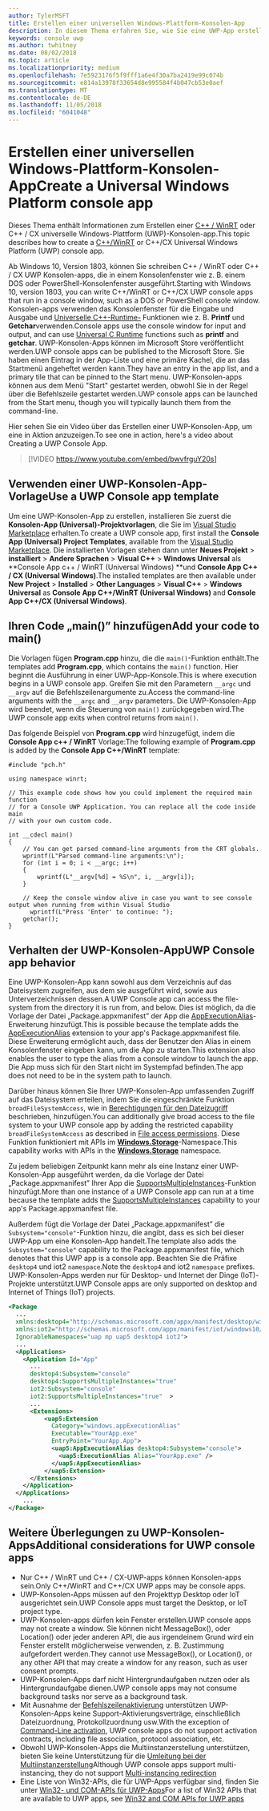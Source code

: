 ```yaml
---
author: TylerMSFT
title: Erstellen einer universellen Windows-Plattform-Konsolen-App
description: In diesem Thema erfahren Sie, wie Sie eine UWP-App erstellen, die in einem Konsolenfenster ausgeführt wird.
keywords: console uwp
ms.author: twhitney
ms.date: 08/02/2018
ms.topic: article
ms.localizationpriority: medium
ms.openlocfilehash: 7e5923176f5f9fff1a6e4f30a7ba2419e99c074b
ms.sourcegitcommit: e814a13978f33654d8e995584f4b047cb53e0aef
ms.translationtype: MT
ms.contentlocale: de-DE
ms.lasthandoff: 11/05/2018
ms.locfileid: "6041048"
---
```

# <a name="create-a-universal-windows-platform-console-app"></a><span data-ttu-id="e0025-104">Erstellen einer universellen Windows-Plattform-Konsolen-App</span><span class="sxs-lookup"><span data-stu-id="e0025-104">Create a Universal Windows Platform console app</span></span>

<span data-ttu-id="e0025-105">Dieses Thema enthält Informationen zum Erstellen einer [C++ / WinRT](/windows/uwp/cpp-and-winrt-apis/intro-to-using-cpp-with-winrt) oder C++ / CX universelle Windows-Plattform (UWP)-Konsolen-app.</span><span class="sxs-lookup"><span data-stu-id="e0025-105">This topic describes how to create a [C++/WinRT](/windows/uwp/cpp-and-winrt-apis/intro-to-using-cpp-with-winrt) or C++/CX Universal Windows Platform (UWP) console app.</span></span>

<span data-ttu-id="e0025-106">Ab Windows 10, Version 1803, können Sie schreiben C++ / WinRT oder C++ / CX UWP Konsolen-apps, die in einem Konsolenfenster wie z. B. einem DOS oder PowerShell-Konsolenfenster ausgeführt.</span><span class="sxs-lookup"><span data-stu-id="e0025-106">Starting with Windows 10, version 1803, you can write C++/WinRT or C++/CX UWP console apps that run in a console window, such as a DOS or PowerShell console window.</span></span> <span data-ttu-id="e0025-107">Konsolen-apps verwenden das Konsolenfenster für die Eingabe und Ausgabe und [Universelle C++-Runtime-](/cpp/c-runtime-library/reference/crt-alphabetical-function-reference) Funktionen wie z. B. **Printf** und **Getchar**verwenden.</span><span class="sxs-lookup"><span data-stu-id="e0025-107">Console apps use the console window for input and output, and can use [Universal C Runtime](/cpp/c-runtime-library/reference/crt-alphabetical-function-reference) functions such as **printf** and **getchar**.</span></span> <span data-ttu-id="e0025-108">UWP-Konsolen-Apps können im Microsoft Store veröffentlicht werden.</span><span class="sxs-lookup"><span data-stu-id="e0025-108">UWP console apps can be published to the Microsoft Store.</span></span> <span data-ttu-id="e0025-109">Sie haben einen Eintrag in der App-Liste und eine primäre Kachel, die an das Startmenü angeheftet werden kann.</span><span class="sxs-lookup"><span data-stu-id="e0025-109">They have an entry in the app list, and a primary tile that can be pinned to the Start menu.</span></span> <span data-ttu-id="e0025-110">UWP-Konsolen-apps können aus dem Menü "Start" gestartet werden, obwohl Sie in der Regel über die Befehlszeile gestartet werden.</span><span class="sxs-lookup"><span data-stu-id="e0025-110">UWP console apps can be launched from the Start menu, though you will typically launch them from the command-line.</span></span>

<span data-ttu-id="e0025-111">Hier sehen Sie ein Video über das Erstellen einer UWP-Konsolen-App, um eine in Aktion anzuzeigen.</span><span class="sxs-lookup"><span data-stu-id="e0025-111">To see one in action, here's a video about Creating a UWP Console App.</span></span>

> [!VIDEO https://www.youtube.com/embed/bwvfrguY20s]

## <a name="use-a-uwp-console-app-template"></a><span data-ttu-id="e0025-112">Verwenden einer UWP-Konsolen-App-Vorlage</span><span class="sxs-lookup"><span data-stu-id="e0025-112">Use a UWP Console app template</span></span> 

<span data-ttu-id="e0025-113">Um eine UWP-Konsolen-App zu erstellen, installieren Sie zuerst die **Konsolen-App (Universal)-Projektvorlagen**, die Sie im [Visual Studio Marketplace](https://marketplace.visualstudio.com/items?itemName=AndrewWhitechapelMSFT.ConsoleAppUniversal) erhalten.</span><span class="sxs-lookup"><span data-stu-id="e0025-113">To create a UWP console app, first install the **Console App (Universal) Project Templates**, available from the [Visual Studio Marketplace](https://marketplace.visualstudio.com/items?itemName=AndrewWhitechapelMSFT.ConsoleAppUniversal).</span></span> <span data-ttu-id="e0025-114">Die installierten Vorlagen stehen dann unter **Neues Projekt** > **installiert** > **Andere Sprachen** > **Visual C++** > **Windows Universal** als \*\*Console App c++ / WinRT (Universal Windows) \*\*und **Console App C++ / CX (Universal Windows)**.</span><span class="sxs-lookup"><span data-stu-id="e0025-114">The installed templates are then available under **New Project** > **Installed** > **Other Languages** > **Visual C++** > **Windows Universal** as **Console App C++/WinRT (Universal Windows)** and **Console App C++/CX (Universal Windows)**.</span></span>

## <a name="add-your-code-to-main"></a><span data-ttu-id="e0025-115">Ihren Code „main()” hinzufügen</span><span class="sxs-lookup"><span data-stu-id="e0025-115">Add your code to main()</span></span>

<span data-ttu-id="e0025-116">Die Vorlagen fügen **Program.cpp** hinzu, die die `main()`-Funktion enthält.</span><span class="sxs-lookup"><span data-stu-id="e0025-116">The templates add **Program.cpp**, which contains the `main()` function.</span></span> <span data-ttu-id="e0025-117">Hier beginnt die Ausführung in einer UWP-App-Konsole.</span><span class="sxs-lookup"><span data-stu-id="e0025-117">This is where execution begins in a UWP console app.</span></span> <span data-ttu-id="e0025-118">Greifen Sie mit den Parametern `__argc` und `__argv` auf die Befehlszeilenargumente zu.</span><span class="sxs-lookup"><span data-stu-id="e0025-118">Access the command-line arguments with the `__argc` and `__argv` parameters.</span></span> <span data-ttu-id="e0025-119">Die UWP-Konsolen-App wird beendet, wenn die Steuerung von `main()` zurückgegeben wird.</span><span class="sxs-lookup"><span data-stu-id="e0025-119">The UWP console app exits when control returns from `main()`.</span></span>

<span data-ttu-id="e0025-120">Das folgende Beispiel von **Program.cpp** wird hinzugefügt, indem die **Console App c++ / WinRT** Vorlage:</span><span class="sxs-lookup"><span data-stu-id="e0025-120">The following example of **Program.cpp** is added by the **Console App C++/WinRT** template:</span></span>

```cppwinrt
#include "pch.h"

using namespace winrt;

// This example code shows how you could implement the required main function
// for a Console UWP Application. You can replace all the code inside main
// with your own custom code.

int __cdecl main()
{
    // You can get parsed command-line arguments from the CRT globals.
    wprintf(L"Parsed command-line arguments:\n");
    for (int i = 0; i < __argc; i++)
    {
        wprintf(L"__argv[%d] = %S\n", i, __argv[i]);
    }

    // Keep the console window alive in case you want to see console output when running from within Visual Studio
      wprintf(L"Press 'Enter' to continue: ");
    getchar();
}
```

## <a name="uwp-console-app-behavior"></a><span data-ttu-id="e0025-121">Verhalten der UWP-Konsolen-App</span><span class="sxs-lookup"><span data-stu-id="e0025-121">UWP Console app behavior</span></span>

<span data-ttu-id="e0025-122">Eine UWP-Konsolen-App kann sowohl aus dem Verzeichnis auf das Dateisystem zugreifen, aus dem sie ausgeführt wird, sowie aus Unterverzeichnissen dessen.</span><span class="sxs-lookup"><span data-stu-id="e0025-122">A UWP Console app can access the file-system from the directory it is run from, and below.</span></span> <span data-ttu-id="e0025-123">Dies ist möglich, da die Vorlage der Datei „Package.appxmanifest” der App die [AppExecutionAlias](https://docs.microsoft.com/uwp/schemas/appxpackage/uapmanifestschema/element-uap5-appexecutionalias)-Erweiterung hinzufügt.</span><span class="sxs-lookup"><span data-stu-id="e0025-123">This is possible because the template adds the [AppExecutionAlias](https://docs.microsoft.com/uwp/schemas/appxpackage/uapmanifestschema/element-uap5-appexecutionalias) extension to your app's Package.appxmanifest file.</span></span> <span data-ttu-id="e0025-124">Diese Erweiterung ermöglicht auch, dass der Benutzer den Alias in einem Konsolenfenster eingeben kann, um die App zu starten.</span><span class="sxs-lookup"><span data-stu-id="e0025-124">This extension also enables the user to type the alias from a console window to launch the app.</span></span> <span data-ttu-id="e0025-125">Die App muss sich für den Start nicht im Systempfad befinden.</span><span class="sxs-lookup"><span data-stu-id="e0025-125">The app does not need to be in the system path to launch.</span></span>

<span data-ttu-id="e0025-126">Darüber hinaus können Sie Ihrer UWP-Konsolen-App umfassenden Zugriff auf das Dateisystem erteilen, indem Sie die eingeschränkte Funktion `broadFileSystemAccess`, wie in [Berechtigungen für den Dateizugriff](https://docs.microsoft.com/windows/uwp/files/file-access-permissions) beschrieben, hinzufügen.</span><span class="sxs-lookup"><span data-stu-id="e0025-126">You can additionally give broad access to the file system to your UWP console app by adding the restricted capability `broadFileSystemAccess` as described in [File access permissions](https://docs.microsoft.com/windows/uwp/files/file-access-permissions).</span></span> <span data-ttu-id="e0025-127">Diese Funktion funktioniert mit APIs im [**Windows.Storage**](https://msdn.microsoft.com/library/windows/apps/BR227346)-Namespace.</span><span class="sxs-lookup"><span data-stu-id="e0025-127">This capability works with APIs in the [**Windows.Storage**](https://msdn.microsoft.com/library/windows/apps/BR227346) namespace.</span></span>

<span data-ttu-id="e0025-128">Zu jedem beliebigen Zeitpunkt kann mehr als eine Instanz einer UWP-Konsolen-App ausgeführt werden, da die Vorlage der Datei „Package.appxmanifest” Ihrer App die [SupportsMultipleInstances](multi-instance-uwp.md)-Funktion hinzufügt.</span><span class="sxs-lookup"><span data-stu-id="e0025-128">More than one instance of a UWP Console app can run at a time because the template adds the [SupportsMultipleInstances](multi-instance-uwp.md) capability to your app's Package.appxmanifest file.</span></span>

<span data-ttu-id="e0025-129">Außerdem fügt die Vorlage der Datei „Package.appxmanifest” die `Subsystem="console"`-Funktion hinzu, die angibt, dass es sich bei dieser UWP-App um eine Konsolen-App handelt.</span><span class="sxs-lookup"><span data-stu-id="e0025-129">The template also adds the `Subsystem="console"` capability to the Package.appxmanifest file, which denotes that this UWP app is a console app.</span></span> <span data-ttu-id="e0025-130">Beachten Sie die Präfixe `desktop4` und iot2 `namespace`.</span><span class="sxs-lookup"><span data-stu-id="e0025-130">Note the `desktop4` and iot2 `namespace` prefixes.</span></span> <span data-ttu-id="e0025-131">UWP-Konsolen-Apps werden nur für Desktop- und Internet der Dinge (IoT)-Projekte unterstützt.</span><span class="sxs-lookup"><span data-stu-id="e0025-131">UWP Console apps are only supported on desktop and Internet of Things (IoT) projects.</span></span>

```xml
<Package
  ...
  xmlns:desktop4="http://schemas.microsoft.com/appx/manifest/desktop/windows10/4" 
  xmlns:iot2="http://schemas.microsoft.com/appx/manifest/iot/windows10/2" 
  IgnorableNamespaces="uap mp uap5 desktop4 iot2">
  ...
  <Applications>
    <Application Id="App"
      ...
      desktop4:Subsystem="console" 
      desktop4:SupportsMultipleInstances="true" 
      iot2:Subsystem="console" 
      iot2:SupportsMultipleInstances="true"  >
      ...
      <Extensions>
          <uap5:Extension 
            Category="windows.appExecutionAlias" 
            Executable="YourApp.exe" 
            EntryPoint="YourApp.App">
            <uap5:AppExecutionAlias desktop4:Subsystem="console">
              <uap5:ExecutionAlias Alias="YourApp.exe" />
            </uap5:AppExecutionAlias>
          </uap5:Extension>
      </Extensions>
    </Application>
  </Applications>
    ...
</Package>
```

## <a name="additional-considerations-for-uwp-console-apps"></a><span data-ttu-id="e0025-132">Weitere Überlegungen zu UWP-Konsolen-Apps</span><span class="sxs-lookup"><span data-stu-id="e0025-132">Additional considerations for UWP console apps</span></span>

- <span data-ttu-id="e0025-133">Nur C++ / WinRT und C++ / CX-UWP-apps können Konsolen-apps sein.</span><span class="sxs-lookup"><span data-stu-id="e0025-133">Only C++/WinRT and C++/CX UWP apps may be console apps.</span></span>
- <span data-ttu-id="e0025-134">UWP-Konsolen-Apps müssen auf den Projekttyp Desktop oder IoT ausgerichtet sein.</span><span class="sxs-lookup"><span data-stu-id="e0025-134">UWP Console apps must target the Desktop, or IoT project type.</span></span>
- <span data-ttu-id="e0025-135">UWP-Konsolen-apps dürfen kein Fenster erstellen.</span><span class="sxs-lookup"><span data-stu-id="e0025-135">UWP console apps may not create a window.</span></span> <span data-ttu-id="e0025-136">Sie können nicht MessageBox(), oder Location() oder jeder anderen API, die aus irgendeinem Grund wird ein Fenster erstellt möglicherweise verwenden, z. B. Zustimmung aufgefordert werden.</span><span class="sxs-lookup"><span data-stu-id="e0025-136">They cannot use MessageBox(), or Location(), or any other API that may create a window for any reason, such as user consent prompts.</span></span>
- <span data-ttu-id="e0025-137">UWP-Konsolen-Apps darf nicht Hintergrundaufgaben nutzen oder als Hintergrundaufgabe dienen.</span><span class="sxs-lookup"><span data-stu-id="e0025-137">UWP console apps may not consume background tasks nor serve as a background task.</span></span>
- <span data-ttu-id="e0025-138">Mit Ausnahme der [Befehlszeilenaktivierung](https://blogs.windows.com/buildingapps/2017/07/05/command-line-activation-universal-windows-apps/#5YJUzjBoXCL4MhAe.97) unterstützen UWP-Konsolen-Apps keine Support-Aktivierungsverträge, einschließlich Dateizuordnung, Protokollzuordnung usw.</span><span class="sxs-lookup"><span data-stu-id="e0025-138">With the exception of [Command-Line activation](https://blogs.windows.com/buildingapps/2017/07/05/command-line-activation-universal-windows-apps/#5YJUzjBoXCL4MhAe.97), UWP console apps do not support activation contracts, including file association, protocol association, etc.</span></span>
- <span data-ttu-id="e0025-139">Obwohl UWP-Konsolen-Apps die Multiinstanzerstellung unterstützen, bieten Sie keine Unterstützung für die [Umleitung bei der Multiinstanzerstellung](multi-instance-uwp.md)</span><span class="sxs-lookup"><span data-stu-id="e0025-139">Although UWP console apps support multi-instancing, they do not support [Multi-instancing redirection](multi-instance-uwp.md)</span></span>
- <span data-ttu-id="e0025-140">Eine Liste von Win32-APIs, die für UWP-Apps verfügbar sind, finden Sie unter [Win32- und COM-APIs für UWP-Apps](https://docs.microsoft.com/uwp/win32-and-com/win32-and-com-for-uwp-apps)</span><span class="sxs-lookup"><span data-stu-id="e0025-140">For a list of Win32 APIs that are available to UWP apps, see [Win32 and COM APIs for UWP apps](https://docs.microsoft.com/uwp/win32-and-com/win32-and-com-for-uwp-apps)</span></span>